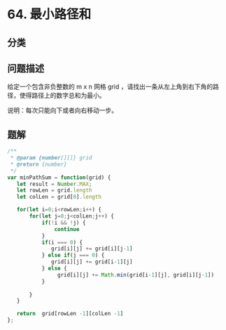 # 64. 最小路径和

## 分类

## 问题描述 
给定一个包含非负整数的 m x n 网格 grid ，请找出一条从左上角到右下角的路径，使得路径上的数字总和为最小。

说明：每次只能向下或者向右移动一步。



## 题解

```js
/**
 * @param {number[][]} grid
 * @return {number}
 */
var minPathSum = function(grid) {
   let result = Number.MAX;
   let rowLen = grid.length 
   let colLen = grid[0].length 

   for(let i=0;i<rowLen;i++) {
       for(let j=0;j<colLen;j++) {
           if(!i && !j) {
               continue
           }
           if(i === 0) {
              grid[i][j] += grid[i][j-1]
           } else if(j === 0) {
              grid[i][j] += grid[i-1][j]
           } else {
                grid[i][j] += Math.min(grid[i-1][j], grid[i][j-1]) 
           }
          
       }
   }

   return  grid[rowLen -1][colLen -1] 
};
```
